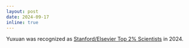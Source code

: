 ```yaml
---
layout: post
date: 2024-09-17
inline: true
---
```

Yuxuan was recognized as [Stanford/Elsevier Top 2% Scientists](https://elsevier.digitalcommonsdata.com/datasets/btchxktzyw/7) in 2024.